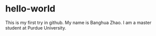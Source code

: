# hello-world
This is my first try in github.
My name is Banghua Zhao. I am a master student at Purdue University.
